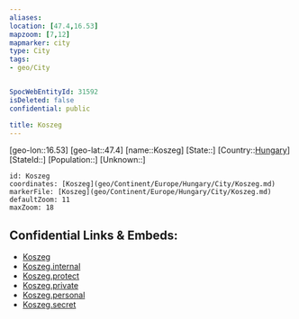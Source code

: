 ```yaml
---
aliases: 
location: [47.4,16.53]
mapzoom: [7,12] 
mapmarker: city 
type: City
tags:
- geo/City


SpocWebEntityId: 31592
isDeleted: false
confidential: public

title: Koszeg
---
```

[geo-lon::16.53]
[geo-lat::47.4]
[name::Koszeg]
[State::]
[Country::[Hungary](geo/Continent/Europe/Hungary.md)]
[StateId::]
[Population::]
[Unknown::]


```leaflet
id: Koszeg
coordinates: [Koszeg](geo/Continent/Europe/Hungary/City/Koszeg.md)
markerFile: [Koszeg](geo/Continent/Europe/Hungary/City/Koszeg.md)
defaultZoom: 11 
maxZoom: 18
```


## Confidential Links & Embeds: 
- [Koszeg](../../../../../../_public/geo/Continent/Europe/Hungary/City/Koszeg.md) 
- [Koszeg.internal](../../../../../../_internal/geo/Continent/Europe/Hungary/City/Koszeg.internal.md) 
- [Koszeg.protect](../../../../../../_protect/geo/Continent/Europe/Hungary/City/Koszeg.protect.md) 
- [Koszeg.private](../../../../../../_private/geo/Continent/Europe/Hungary/City/Koszeg.private.md) 
- [Koszeg.personal](../../../../../../_personal/geo/Continent/Europe/Hungary/City/Koszeg.personal.md) 
- [Koszeg.secret](../../../../../../_secret/geo/Continent/Europe/Hungary/City/Koszeg.secret.md) 
